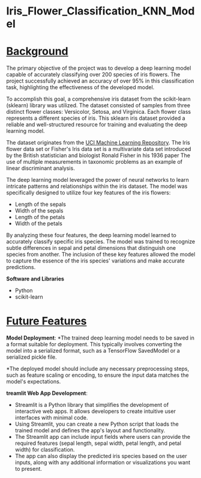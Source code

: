 # Iris_Flower_Classification_KNN_Model
# <ins>**Background**</ins>
The primary objective of the project was to develop a deep learning model capable of accurately classifying over 200 species of iris flowers. The project successfully achieved an accuracy of over 95% in this classification task, highlighting the effectiveness of the developed model.

To accomplish this goal, a comprehensive iris dataset from the scikit-learn (sklearn) library was utilized. The dataset consisted of samples from three distinct flower classes: Versicolor, Setosa, and Virginica. Each flower class represents a different species of iris. This sklearn iris dataset provided a reliable and well-structured resource for training and evaluating the deep learning model.

The dataset originates from the [UCI Machine Learning Repository](https://archive.ics.uci.edu/ml/datasets/Iris). The Iris flower data set or Fisher's Iris data set is a multivariate data set introduced by the British statistician and biologist Ronald Fisher in his 1936 paper The use of multiple measurements in taxonomic problems as an example of linear discriminant analysis.

The deep learning model leveraged the power of neural networks to learn intricate patterns and relationships within the iris dataset. The model was specifically designed to utilize four key features of the iris flowers: 
 - Length of the sepals
  - Width of the sepals
  - Length of the petals
  - Width of the petals

By analyzing these four features, the deep learning model learned to accurately classify specific iris species. The model was trained to recognize subtle differences in sepal and petal dimensions that distinguish one species from another. The inclusion of these key features allowed the model to capture the essence of the iris species' variations and make accurate predictions.

**Software and Libraries**
- Python
- scikit-learn


# <ins>**Future Features**</ins>
**Model Deployment**:
*The trained deep learning model needs to be saved in a format suitable for deployment. This typically involves converting the model into a serialized format, such as a TensorFlow SavedModel or a serialized pickle file.

*The deployed model should include any necessary preprocessing steps, such as feature scaling or encoding, to ensure the input data matches the model's expectations.

**treamlit Web App Development**:
 - Streamlit is a Python library that simplifies the development of interactive web apps. It allows developers to create intuitive user interfaces with minimal code.
  - Using Streamlit, you can create a new Python script that loads the trained model and defines the app's layout and functionality.
  - The Streamlit app can include input fields where users can provide the required features (sepal length, sepal width, petal length, and petal width) for classification.
  - The app can also display the predicted iris species based on the user inputs, along with any additional information or visualizations you want to present.
 
 
